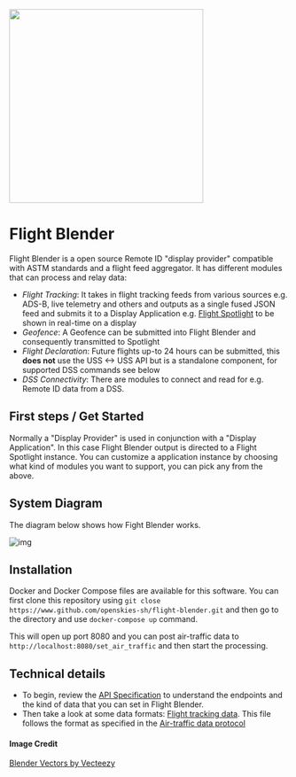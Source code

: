 <img src="https://i.imgur.com/YIfAsfV.jpg" width="350">

# Flight Blender

Flight Blender is a open source Remote ID "display provider" compatible with ASTM standards and a flight feed aggregator. It has different modules that can process and relay data:

- _Flight Tracking_: It takes in flight tracking feeds from various sources e.g. ADS-B, live telemetry and others and outputs as a single fused JSON feed and submits it to a Display Application e.g. [Flight Spotlight](https://github.com/openskies-sh/flight-spotlight) to be shown in real-time on a display
- _Geofence_: A Geofence can be submitted into Flight Blender and consequently transmitted to Spotlight
- _Flight Declaration_: Future flights up-to 24 hours can be submitted, this __does not__ use the USS <-> USS API but is a standalone component, for supported DSS commands see below
- _DSS Connectivity_: There are modules to connect and read for e.g. Remote ID data from a DSS.

## First steps / Get Started

Normally a "Display Provider" is used in conjunction with a "Display Application". In this case Flight Blender output is directed to a Flight Spotlight instance. You can customize a application instance by choosing what kind of modules you want to support, you can pick any from the above.

## System Diagram

The diagram below shows how Fight Blender works. 

![img](https://i.imgur.com/7Ii62ZD.png)

## Installation

Docker and Docker Compose files are available for this software. You can first clone this repository using `git close https://www.github.com/openskies-sh/flight-blender.git` and then go to the directory and use `docker-compose up` command.

This will open up port 8080 and you can post air-traffic data to `http://localhost:8080/set_air_traffic` and then start the processing.

## Technical details

- To begin, review the [API Specification](http://redocly.github.io/redoc/?url=https://raw.githubusercontent.com/openskies-sh/flight-blender/master/api/flight-blender-1.0.0-resolved.yaml) to understand the endpoints and the kind of data that you can set in Flight Blender.
- Then take a look at some data formats: [Flight tracking data](https://github.com/openskies-sh/flight-blender/blob/master/importers/air_traffic_samples/micro_flight_data_single.json). This file follows the format as specified in the [Air-traffic data protocol](https://github.com/openskies-sh/airtraffic-data-protocol-development/blob/master/Airtraffic-Data-Protocol.md)

#### Image Credit

<a href="https://www.vecteezy.com/free-vector/blender">Blender Vectors by Vecteezy</a>
